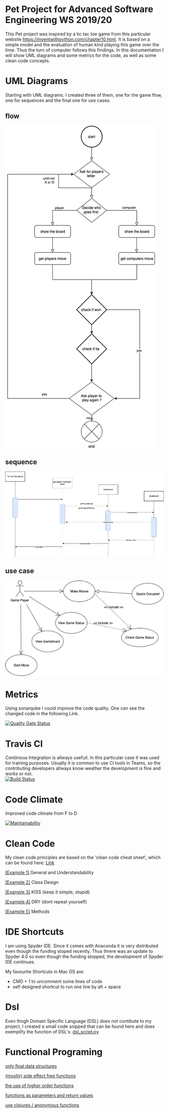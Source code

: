 # Pet Project for Advanced Software Engineering WS 2019/20
This Pet project was inspired by a tic tac toe game from this particular website <https://inventwithpython.com/chapter10.html>. It is based on a simple model and the evaluation of human kind playing this game over the time. Thus the turn of computer follows this findings. In this documentation I will show UML diagrams and some metrics for the code, as well as some clean code concepts.

# UML Diagrams
Starting with UML diagrams. I created three of them, one for the game flow, one for sequences and the final one for use cases.
## flow
![flow diagram](https://github.com/knschuckmann/pet_project/blob/master/UML/flow/flow%20Diagram.png)
## sequence
![sequence diagram](https://github.com/knschuckmann/pet_project/blob/master/UML/sequence/sequence%20Diagram-Page-2.png)
## use case
![use case diagram](https://github.com/knschuckmann/pet_project/blob/master/UML/use%20case/use%20case%20Diagram.png)

# Metrics
Using sonarqube I could improve the code quality. One can see the changed code in the following Link.

[![Quality Gate Status](https://sonarcloud.io/api/project_badges/measure?project=knschuckmann_pet_project&metric=alert_status)](https://sonarcloud.io/dashboard?id=knschuckmann_pet_project)

# Travis CI
Continious Integration is allways usefull. In this particular case it was used for training purposes. Usually it is common to use CI tools in Teams, so the contributing developers allways know weather the development is fine and works or not.  
[![Build Status](https://travis-ci.com/knschuckmann/pet_project.svg?branch=master)](https://travis-ci.com/knschuckmann/pet_project)

# Code Climate
Improved code climate from F to D

[![Maintainability](https://api.codeclimate.com/v1/badges/883bec08099168100c99/maintainability)](https://codeclimate.com/github/knschuckmann/pet_project/maintainability)
# Clean Code
My clean code principles are based on the 'clean code cheat sheet', which can be found here: [Link](https://www.planetgeek.ch/wp-content/uploads/2013/06/Clean-Code-V2.2.pdf)

[[Example 1]](https://github.com/knschuckmann/pet_project/blob/master/play.py#L35) General and Understandability

[[Example 2]](https://github.com/knschuckmann/pet_project/blob/master/TicTacToe_Game.py#L12) Class Design

[[Example 3]](https://github.com/knschuckmann/pet_project/blob/master/play.py) KISS (keep it simple, stupid)

[[Example 4]](https://github.com/knschuckmann/pet_project/blob/master/play.py) DRY (dont repeat yourself)

[[Example 5]](https://github.com/knschuckmann/pet_project/blob/master/TicTacToe_Game.py#L64) Methods

# IDE Shortcuts

I am using Spyder IDE. Since it comes with Anaconda it is very distributed even though the funding stoped recently. Thus threre was an update to Spyder 4.0 so even though the funding stopped, the development of Spyder IDE continues.

My favourite Shortcuts in Mac OS are:
- CMD + 1 to uncomment some lines of code 
- self designed shortcut to run one line by alt + space

# Dsl
Even thogh Domain Specific Language (DSL) does not contibute to my project, I created a small code snipped that can be found here and does exemplify the function of DSL's: [dsl_script.py]()

# Functional Programing 

[only final data structures](https://github.com/knschuckmann/pet_project/blob/master/play.py#L13) 

[(mostly) side effect free functions](https://github.com/knschuckmann/pet_project/blob/master/TicTacToe_Game.py#L129) 

[the use of higher order functions](https://github.com/knschuckmann/pet_project/blob/master/TicTacToe_Game.py#L136) 

[functions as parameters and return values](https://github.com/knschuckmann/pet_project/blob/master/TicTacToe_Game.py#L136) 

[use clojures / anonymous functions](https://github.com/knschuckmann/pet_project/blob/master/TicTacToe_Game.py#L32) 

